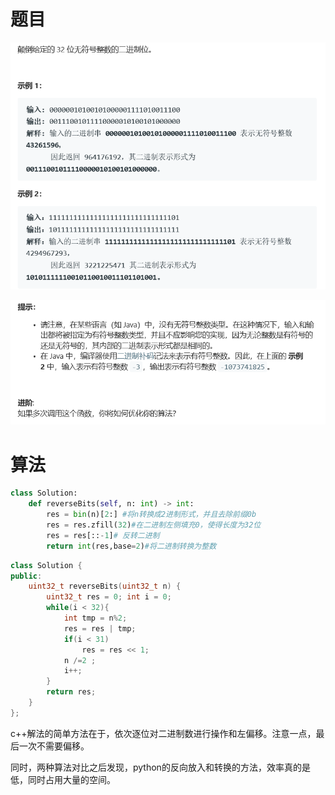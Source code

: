 # 题目

![img](./image/q1.png)

![img](./image/q2.png)

# 算法

```python
class Solution:
    def reverseBits(self, n: int) -> int:
        res = bin(n)[2:] #将n转换成2进制形式，并且去除前缀0b
        res = res.zfill(32)#在二进制左侧填充0，使得长度为32位
        res = res[::-1]# 反转二进制
        return int(res,base=2)#将二进制转换为整数
```

```c++
class Solution {
public:
    uint32_t reverseBits(uint32_t n) {
        uint32_t res = 0; int i = 0;
        while(i < 32){
            int tmp = n%2;
            res = res | tmp;
            if(i < 31)
                res = res << 1;
            n /=2 ;
            i++;
        }
        return res;
    }
};
```

c++解法的简单方法在于，依次逐位对二进制数进行操作和左偏移。注意一点，最后一次不需要偏移。

同时，两种算法对比之后发现，python的反向放入和转换的方法，效率真的是低，同时占用大量的空间。